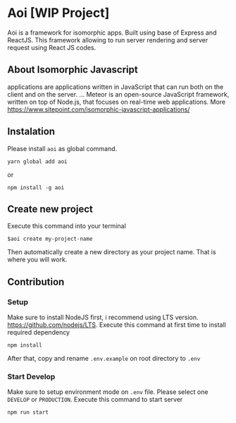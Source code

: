 # Aoi [WIP Project]
Aoi is a framework for isomorphic apps. Built using base of Express and ReactJS. This framework allowing to run server rendering and server request using React JS codes.

## About Isomorphic Javascript
applications are applications written in JavaScript that can run both on the client and on the server. ... Meteor is an open-source JavaScript framework, written on top of Node.js, that focuses on real-time web applications. More https://www.sitepoint.com/isomorphic-javascript-applications/

## Instalation 

Please install `aoi` as global command.
```
yarn global add aoi
```
or
```
npm install -g aoi
```

## Create new project
Execute this command into your terminal

```
$aoi create my-project-name
```

Then automatically create a new directory as your project name. That is where you will work.

## Contribution

### Setup
Make sure to install NodeJS first, i recommend using LTS version. https://github.com/nodejs/LTS. Execute this command at first time to install required dependency
```
npm install
```
After that, copy and rename `.env.example` on root directory to `.env`

### Start Develop
Make sure to setup environment mode on `.env` file. Please select one `DEVELOP` or `PRODUCTION`. Execute this command to start server
```
npm run start
```
